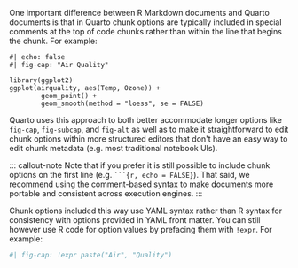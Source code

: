 
One important difference between R Markdown documents and Quarto documents is that in Quarto chunk options are typically included in special comments at the top of code chunks rather than within the line that begins the chunk. For example:

``` {{r}}
#| echo: false
#| fig-cap: "Air Quality"

library(ggplot2)
ggplot(airquality, aes(Temp, Ozone)) + 
        geom_point() + 
        geom_smooth(method = "loess", se = FALSE)
```

Quarto uses this approach to both better accommodate longer options like `fig-cap`, `fig-subcap`, and `fig-alt` as well as to make it straightforward to edit chunk options within more structured editors that don't have an easy way to edit chunk metadata (e.g. most traditional notebook UIs).

::: callout-note
Note that if you prefer it is still possible to include chunk options on the first line (e.g. ```` ```{r, echo = FALSE} ````). That said, we recommend using the comment-based syntax to make documents more portable and consistent across execution engines.
:::

Chunk options included this way use YAML syntax rather than R syntax for consistency with options provided in YAML front matter. You can still however use R code for option values by prefacing them with `!expr`. For example:

``` r
#| fig-cap: !expr paste("Air", "Quality")
```


